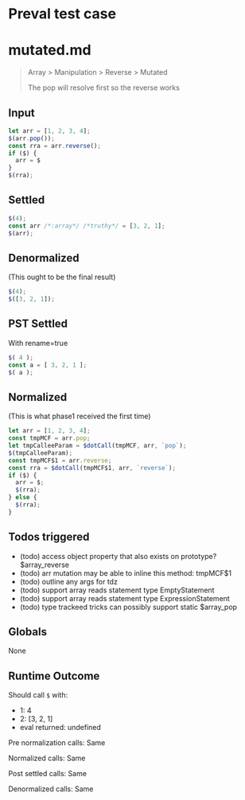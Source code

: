 # Preval test case

# mutated.md

> Array > Manipulation > Reverse > Mutated
>
> The pop will resolve first so the reverse works

## Input

`````js filename=intro
let arr = [1, 2, 3, 4];
$(arr.pop());
const rra = arr.reverse();
if ($) {
  arr = $
}
$(rra);
`````


## Settled


`````js filename=intro
$(4);
const arr /*:array*/ /*truthy*/ = [3, 2, 1];
$(arr);
`````


## Denormalized
(This ought to be the final result)

`````js filename=intro
$(4);
$([3, 2, 1]);
`````


## PST Settled
With rename=true

`````js filename=intro
$( 4 );
const a = [ 3, 2, 1 ];
$( a );
`````


## Normalized
(This is what phase1 received the first time)

`````js filename=intro
let arr = [1, 2, 3, 4];
const tmpMCF = arr.pop;
let tmpCalleeParam = $dotCall(tmpMCF, arr, `pop`);
$(tmpCalleeParam);
const tmpMCF$1 = arr.reverse;
const rra = $dotCall(tmpMCF$1, arr, `reverse`);
if ($) {
  arr = $;
  $(rra);
} else {
  $(rra);
}
`````


## Todos triggered


- (todo) access object property that also exists on prototype? $array_reverse
- (todo) arr mutation may be able to inline this method: tmpMCF$1
- (todo) outline any args for tdz
- (todo) support array reads statement type EmptyStatement
- (todo) support array reads statement type ExpressionStatement
- (todo) type trackeed tricks can possibly support static $array_pop


## Globals


None


## Runtime Outcome


Should call `$` with:
 - 1: 4
 - 2: [3, 2, 1]
 - eval returned: undefined

Pre normalization calls: Same

Normalized calls: Same

Post settled calls: Same

Denormalized calls: Same
